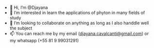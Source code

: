 - 👋 Hi, I’m @Djayana
- 👀 I’m interested in learn the applications of phyton in many fields of study
- 💞️ I’m looking to collaborate on anything as long as I also handdle well the subject
- 📫 You can reach me by my email (djayana.cavalcanti@gmail.com) or my whatsapp (+55 81 9 99031291)

<!---
Djayana/Djayana is a ✨ special ✨ repository because its `README.md` (this file) appears on your GitHub profile.
You can click the Preview link to take a look at your changes.
--->

